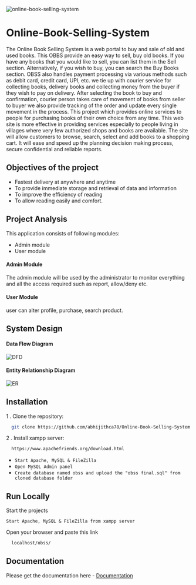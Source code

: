 
![online-book-selling-system](https://github.com/abhijithca78/Online-Book-Selling-System/assets/83497961/e5c14bba-8636-42aa-9ff9-1cb40c487b79)

# Online-Book-Selling-System

The Online Book Selling System is a web portal to buy and sale of old and used books. This OBBS provide an easy way to sell, buy old books. If you have any books that you would like to sell, you can list them in the Sell section. Alternatively, if you wish to buy, you can search the Buy Books section. OBSS also handles payment processing via various methods such as debit card, credit card, UPI, etc. we tie up with courier service for collecting books, delivery books and collecting money from the buyer if they wish to pay on delivery. After selecting the book to buy and confirmation, courier person takes care of movement of books from seller to buyer we also provide tracking of the order and update every single movement in the process. This project which provides online services to people for purchasing books of their own choice from any time. This web site is more effective in providing services especially to people living in villages where very few authorized shops and books are available. The site will allow customers to browse, search, select and add books to a shopping cart. It will ease and speed up the planning decision making process, secure confidential and reliable reports.


## Objectives of the project

- Fastest delivery at anywhere and anytime 
- To provide immediate storage and retrieval of data and information 
- To improve the efficiency of reading 
- To allow reading easily and comfort.
## Project Analysis

This application consists of following modules:

- Admin module
- User module

#### Admin Module

The admin module will be used by the administrator to monitor everything and all the access required such as report, allow/deny etc.

#### User Module

user can alter profile, purchase, search product.

## System Design

#### Data Flow Diagram
![DFD](https://github.com/abhijithca78/Online-Book-Selling-System/assets/83497961/9428eadd-952c-4a18-aad4-4e9b8b25f594)

#### Entity Relationship Diagram
![ER](https://github.com/abhijithca78/Online-Book-Selling-System/assets/83497961/7372e84e-8a29-4de6-a2e4-81e6ff6d2e92)

## Installation

1 . Clone the repository:

```bash
  git clone https://github.com/abhijithca78/Online-Book-Selling-System.git
```

2 . Install xampp server:

```html
  https://www.apachefriends.org/download.html
```
- `Start Apache, MySQL & FileZilla`
- `Open MySQL Admin panel`
- `Create database named obss and upload the "obss final.sql" from cloned database folder`

## Run Locally

Start the projects

`Start Apache, MySQL & FileZilla from xampp server`

Open your browser and paste this link

```html
  localhost/obss/
```

## Documentation

Please get the documentation here -
[Documentation](https://github.com/abhijithca78/Online-Book-Selling-System/files/13417182/documentation.pdf)
